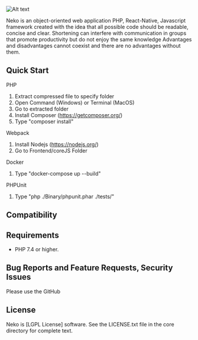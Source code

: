
![Alt text](https://github.com/kdps/Neko/blob/master/Logo/logo.png)

Neko is an object-oriented web application PHP, React-Native, Javascript framework created with the idea that all possible code should be readable, concise and clear. Shortening can interfere with communication in groups that promote productivity but do not enjoy the same knowledge Advantages and disadvantages cannot coexist and there are no advantages without them. 

Quick Start
------------
PHP

1. Extract compressed file to specify folder
2. Open Command (Windows) or Terminal (MacOS)
3. Go to extracted folder
4. Install Composer (https://getcomposer.org/)
5. Type "composer install"

Webpack

1. Install Nodejs (https://nodejs.org/)
1. Go to Frontend/coreJS Folder

Docker

1. Type "docker-compose up --build"

PHPUnit

1. Type "php ./Binary/phpunit.phar ./tests/"

Compatibility
------------


Requirements
------------
- PHP 7.4 or higher.

Bug Reports and Feature Requests, Security Issues
-------------------------------------------------
Please use the GitHub

License
-------
Neko is [LGPL License] software. See the LICENSE.txt file in the core directory for complete text.
